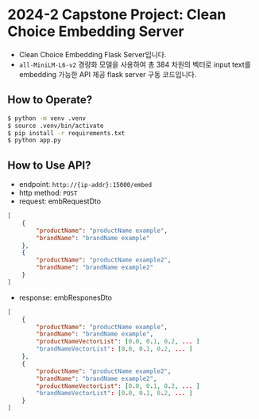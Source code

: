 # 2024-2 Capstone Project: Clean Choice Embedding Server
- Clean Choice Embedding Flask Server입니다.
- `all-MiniLM-L6-v2` 경량화 모델을 사용하여 총 384 차원의 벡터로 input text를 embedding 가능한 API 제공 flask server 구동 코드입니다.

## How to Operate?
```bash
$ python -m venv .venv
$ source .venv/bin/activate
$ pip install -r requirements.txt
$ python app.py
```

## How to Use API?
- endpoint: `http://{ip-addr}:15000/embed`
- http method: `POST`
- request: embRequestDto
```json
[
    {
        "productName": "productName example",
        "brandName": "brandName example"
    },
    {
        "productName": "productName example2",
        "brandName": "brandName example2"
    }
]
```
- response: embResponesDto
```json
[
    {
        "productName": "productName example",
        "brandName": "brandName example",
        "productNameVectorList": [0.0, 0.1, 0.2, ... ]
        "brandNameVectorList": [0.0, 0.1, 0.2, ... ]
    },
    {
        "productName": "productName example2",
        "brandName": "brandName example2",
        "productNameVectorList": [0.0, 0.1, 0.2, ... ]
        "brandNameVectorList": [0.0, 0.1, 0.2, ... ]
    }
]
```
